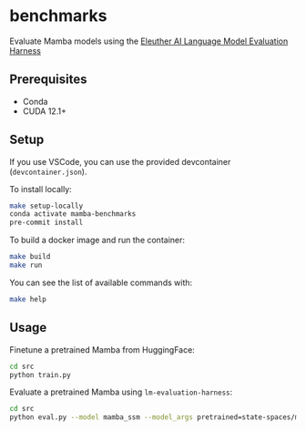 # benchmarks

Evaluate Mamba models using the [Eleuther AI Language Model Evaluation Harness](https://github.com/EleutherAI/lm-evaluation-harness)

## Prerequisites

* Conda
* CUDA 12.1+

## Setup

If you use VSCode, you can use the provided devcontainer (`devcontainer.json`).

To install locally:

```bash
make setup-locally
conda activate mamba-benchmarks
pre-commit install
```

To build a docker image and run the container:

```bash
make build
make run
```

You can see the list of available commands with:

```bash
make help
```

## Usage

Finetune a pretrained Mamba from HuggingFace:

```bash
cd src
python train.py
```

Evaluate a pretrained Mamba using `lm-evaluation-harness`:
```bash
cd src
python eval.py --model mamba_ssm --model_args pretrained=state-spaces/mamba-130m --tasks hellaswag --device cuda --batch_size 32
```

